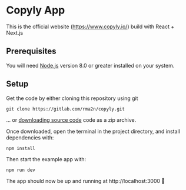 
# Copyly App

This is the official website (https://www.copyly.io/) build with React + Next.js

## Prerequisites

You will need [Node.js](https://nodejs.org) version 8.0 or greater installed on your system.

## Setup

Get the code by either cloning this repository using git

```
git clone https://gitlab.com/rma2n/copyly.git
```

... or [downloading source code](https://gitlab.com/rma2n/copyly/-/archive/main/copyly-main.zip) code as a zip archive.

Once downloaded, open the terminal in the project directory, and install dependencies with:

```
npm install
```

Then start the example app with:

```
npm run dev
```

The app should now be up and running at http://localhost:3000 🚀

